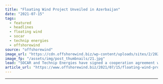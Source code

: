 ```yaml
---
title: "Floating Wind Project Unveiled in Azerbaijan"
date: "2021-07-15"
tags: 
  - featured
  - headlines
  - floating wind
  - socar
  - technip energies
  - offshorewind
source: "offshorewind"
image_url: "https://cdn.offshorewind.biz/wp-content/uploads/sites/2/2021/07/15164003/SOCAR-Technip-Energies-co-op-agreement-floating-wind.jpg"
image_fp: "/assets/img/post_thumbnails/21.jpg"
lead: "SOCAR and Technip Energies have signed a cooperation agreement which, among other things, will"
article_url: "https://www.offshorewind.biz/2021/07/15/floating-wind-project-unveiled-in-azerbaijan/"
---
```


---
